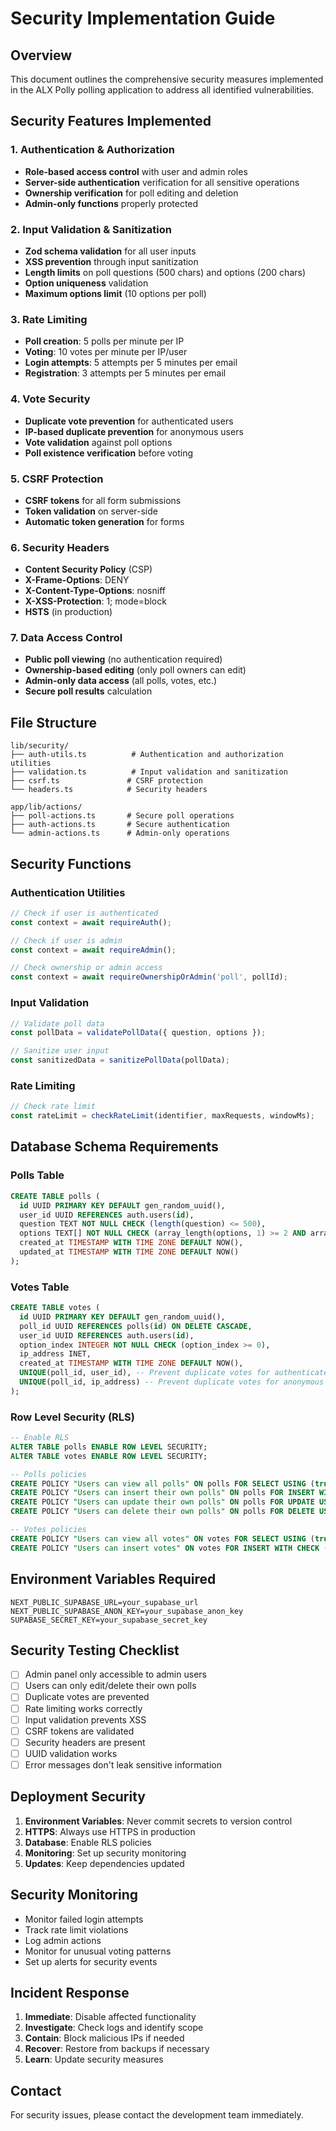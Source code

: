 # Security Implementation Guide

## Overview
This document outlines the comprehensive security measures implemented in the ALX Polly polling application to address all identified vulnerabilities.

## Security Features Implemented

### 1. Authentication & Authorization
- **Role-based access control** with user and admin roles
- **Server-side authentication** verification for all sensitive operations
- **Ownership verification** for poll editing and deletion
- **Admin-only functions** properly protected

### 2. Input Validation & Sanitization
- **Zod schema validation** for all user inputs
- **XSS prevention** through input sanitization
- **Length limits** on poll questions (500 chars) and options (200 chars)
- **Option uniqueness** validation
- **Maximum options limit** (10 options per poll)

### 3. Rate Limiting
- **Poll creation**: 5 polls per minute per IP
- **Voting**: 10 votes per minute per IP/user
- **Login attempts**: 5 attempts per 5 minutes per email
- **Registration**: 3 attempts per 5 minutes per email

### 4. Vote Security
- **Duplicate vote prevention** for authenticated users
- **IP-based duplicate prevention** for anonymous users
- **Vote validation** against poll options
- **Poll existence verification** before voting

### 5. CSRF Protection
- **CSRF tokens** for all form submissions
- **Token validation** on server-side
- **Automatic token generation** for forms

### 6. Security Headers
- **Content Security Policy** (CSP)
- **X-Frame-Options**: DENY
- **X-Content-Type-Options**: nosniff
- **X-XSS-Protection**: 1; mode=block
- **HSTS** (in production)

### 7. Data Access Control
- **Public poll viewing** (no authentication required)
- **Ownership-based editing** (only poll owners can edit)
- **Admin-only data access** (all polls, votes, etc.)
- **Secure poll results** calculation

## File Structure

```
lib/security/
├── auth-utils.ts          # Authentication and authorization utilities
├── validation.ts          # Input validation and sanitization
├── csrf.ts               # CSRF protection
└── headers.ts            # Security headers

app/lib/actions/
├── poll-actions.ts       # Secure poll operations
├── auth-actions.ts       # Secure authentication
└── admin-actions.ts      # Admin-only operations
```

## Security Functions

### Authentication Utilities
```typescript
// Check if user is authenticated
const context = await requireAuth();

// Check if user is admin
const context = await requireAdmin();

// Check ownership or admin access
const context = await requireOwnershipOrAdmin('poll', pollId);
```

### Input Validation
```typescript
// Validate poll data
const pollData = validatePollData({ question, options });

// Sanitize user input
const sanitizedData = sanitizePollData(pollData);
```

### Rate Limiting
```typescript
// Check rate limit
const rateLimit = checkRateLimit(identifier, maxRequests, windowMs);
```

## Database Schema Requirements

### Polls Table
```sql
CREATE TABLE polls (
  id UUID PRIMARY KEY DEFAULT gen_random_uuid(),
  user_id UUID REFERENCES auth.users(id),
  question TEXT NOT NULL CHECK (length(question) <= 500),
  options TEXT[] NOT NULL CHECK (array_length(options, 1) >= 2 AND array_length(options, 1) <= 10),
  created_at TIMESTAMP WITH TIME ZONE DEFAULT NOW(),
  updated_at TIMESTAMP WITH TIME ZONE DEFAULT NOW()
);
```

### Votes Table
```sql
CREATE TABLE votes (
  id UUID PRIMARY KEY DEFAULT gen_random_uuid(),
  poll_id UUID REFERENCES polls(id) ON DELETE CASCADE,
  user_id UUID REFERENCES auth.users(id),
  option_index INTEGER NOT NULL CHECK (option_index >= 0),
  ip_address INET,
  created_at TIMESTAMP WITH TIME ZONE DEFAULT NOW(),
  UNIQUE(poll_id, user_id), -- Prevent duplicate votes for authenticated users
  UNIQUE(poll_id, ip_address) -- Prevent duplicate votes for anonymous users
);
```

### Row Level Security (RLS)
```sql
-- Enable RLS
ALTER TABLE polls ENABLE ROW LEVEL SECURITY;
ALTER TABLE votes ENABLE ROW LEVEL SECURITY;

-- Polls policies
CREATE POLICY "Users can view all polls" ON polls FOR SELECT USING (true);
CREATE POLICY "Users can insert their own polls" ON polls FOR INSERT WITH CHECK (auth.uid() = user_id);
CREATE POLICY "Users can update their own polls" ON polls FOR UPDATE USING (auth.uid() = user_id);
CREATE POLICY "Users can delete their own polls" ON polls FOR DELETE USING (auth.uid() = user_id);

-- Votes policies
CREATE POLICY "Users can view all votes" ON votes FOR SELECT USING (true);
CREATE POLICY "Users can insert votes" ON votes FOR INSERT WITH CHECK (true);
```

## Environment Variables Required

```env
NEXT_PUBLIC_SUPABASE_URL=your_supabase_url
NEXT_PUBLIC_SUPABASE_ANON_KEY=your_supabase_anon_key
SUPABASE_SECRET_KEY=your_supabase_secret_key
```

## Security Testing Checklist

- [ ] Admin panel only accessible to admin users
- [ ] Users can only edit/delete their own polls
- [ ] Duplicate votes are prevented
- [ ] Rate limiting works correctly
- [ ] Input validation prevents XSS
- [ ] CSRF tokens are validated
- [ ] Security headers are present
- [ ] UUID validation works
- [ ] Error messages don't leak sensitive information

## Deployment Security

1. **Environment Variables**: Never commit secrets to version control
2. **HTTPS**: Always use HTTPS in production
3. **Database**: Enable RLS policies
4. **Monitoring**: Set up security monitoring
5. **Updates**: Keep dependencies updated

## Security Monitoring

- Monitor failed login attempts
- Track rate limit violations
- Log admin actions
- Monitor for unusual voting patterns
- Set up alerts for security events

## Incident Response

1. **Immediate**: Disable affected functionality
2. **Investigate**: Check logs and identify scope
3. **Contain**: Block malicious IPs if needed
4. **Recover**: Restore from backups if necessary
5. **Learn**: Update security measures

## Contact

For security issues, please contact the development team immediately.
